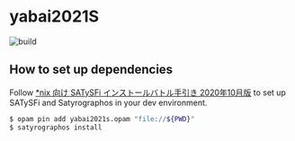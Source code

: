 # yabai2021S
![build](https://github.com/yabaitechtokyo/yabai2021S/workflows/build/badge.svg?branch=master)

## How to set up dependencies
Follow [*nix 向け SATySFi インストールバトル手引き 2020年10月版](https://qiita.com/na4zagin3/items/a6e025c17ef991a4c923) to set up SATySFi and Satyrographos in your dev environment.

``` bash
$ opam pin add yabai2021s.opam "file://${PWD}"
$ satyrographos install
```
